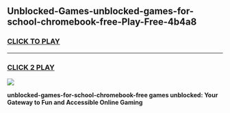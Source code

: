 
## Unblocked-Games-unblocked-games-for-school-chromebook-free-Play-Free-4b4a8
<h3>
<a href="https://premium76.site?title=unblocked-games-for-school-chromebook-free&ref=23A">CLICK TO PLAY</a></h3>
<hr>

<h3>
<a href="https://premium76.site?title=unblocked-games-for-school-chromebook-free&ref=23A">CLICK 2 PLAY</a>
  
</h3>

<a href="https://premium76.site?title=unblocked-games-for-school-chromebook-free&ref=23A"><img src="https://clearcache.store/games.png"></a>


**unblocked-games-for-school-chromebook-free games unblocked: Your Gateway to Fun and Accessible Online Gaming**
